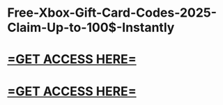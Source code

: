 # Free-Xbox-Gift-Card-Codes-2025-Claim-Up-to-100$-Instantly


# **[=GET ACCESS HERE=](https://tinyurl.com/2jkdrkzc)**


# **[=GET ACCESS HERE=](https://tinyurl.com/2jkdrkzc)**


